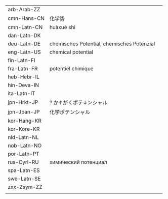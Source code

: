 | | | |
|-|-|-|
| arb-Arab-ZZ |  |  |
| cmn-Hans-CN | 化学势 |  |
| cmn-Latn-CN | huàxué shì |  |
| dan-Latn-DK |  |  |
| deu-Latn-DE | chemisches Potential, chemisches Potenzial |  |
| eng-Latn-US | chemical potential |  |
| fin-Latn-FI |  |  |
| fra-Latn-FR | potentiel chimique |  |
| heb-Hebr-IL |  |  |
| hin-Deva-IN |  |  |
| ita-Latn-IT |  |  |
| jpn-Hrkt-JP | ? か↑がくポテ↓ンシャル |  |
| jpn-Jpan-JP | 化学ポテンシャル |  |
| kor-Hang-KR |  |  |
| kor-Kore-KR |  |  |
| nld-Latn-NL |  |  |
| nob-Latn-NO |  |  |
| por-Latn-PT |  |  |
| rus-Cyrl-RU | хими́ческий потенциа́л |  |
| spa-Latn-ES |  |  |
| swe-Latn-SE |  |  |
| zxx-Zsym-ZZ |  |  |
|  |  |  |
